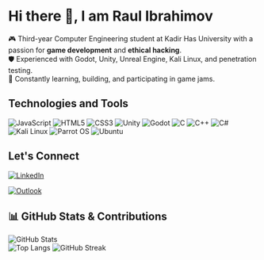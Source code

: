 # Hi there 👋, I am Raul Ibrahimov

🎮 Third-year Computer Engineering student at Kadir Has University with a passion for **game development** and **ethical hacking**.  
🛡️ Experienced with Godot, Unity, Unreal Engine, Kali Linux, and penetration testing.  
🚀 Constantly learning, building, and participating in game jams.  
## Technologies and Tools

![JavaScript](https://img.shields.io/badge/JavaScript-F7DF1E?style=for-the-badge&logo=javascript&logoColor=black)
![HTML5](https://img.shields.io/badge/HTML5-E34F26?style=for-the-badge&logo=html5&logoColor=white)
![CSS3](https://img.shields.io/badge/CSS3-1572B6?style=for-the-badge&logo=css3&logoColor=white)
![Unity](https://img.shields.io/badge/Unity-100000?style=for-the-badge&logo=unity&logoColor=white)
![Godot](https://img.shields.io/badge/Godot-478CBF?style=for-the-badge&logo=godot-engine&logoColor=white)
![C](https://img.shields.io/badge/C-00599C?style=for-the-badge&logo=c&logoColor=white)
![C++](https://img.shields.io/badge/C++-00599C?style=for-the-badge&logo=cplusplus&logoColor=white)
![C#](https://img.shields.io/badge/C%23-239120?style=for-the-badge&logo=c-sharp&logoColor=white)
![Kali Linux](https://img.shields.io/badge/Kali%20Linux-557C94?style=for-the-badge&logo=kalilinux&logoColor=white)
![Parrot OS](https://img.shields.io/badge/Parrot%20OS-29A69A?style=for-the-badge&logo=parrot-security&logoColor=white)
![Ubuntu](https://img.shields.io/badge/Ubuntu-E95420?style=for-the-badge&logo=ubuntu&logoColor=white)


## Let's Connect
[![LinkedIn](https://img.shields.io/badge/LinkedIn-0A66C2?style=for-the-badge&logo=linkedin&logoColor=white)](https://www.linkedin.com/in/raul-ibrahimov-4b031b210/)

[![Outlook](https://img.shields.io/badge/Outlook-0078D4?style=for-the-badge&logo=microsoft-outlook&logoColor=white)](mailto:raul.ibrahimov@stu.khas.edu.tr)


## 📊 GitHub Stats & Contributions

![GitHub Stats](https://github-readme-stats.vercel.app/api?username=Shafain&show_icons=true&theme=radical)  
![Top Langs](https://github-readme-stats.vercel.app/api/top-langs/?username=Shafain&layout=compact&theme=radical)
![GitHub Streak](https://streak-stats/?user=Shafain&theme=radical)




